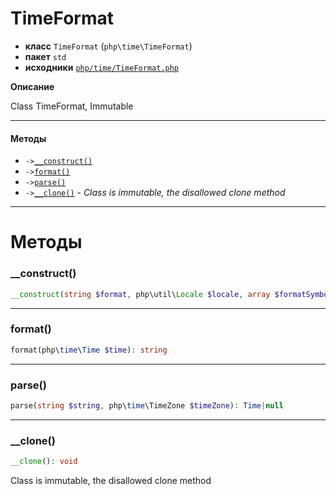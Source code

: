 # TimeFormat

- **класс** `TimeFormat` (`php\time\TimeFormat`)
- **пакет** `std`
- **исходники** [`php/time/TimeFormat.php`](./src/main/resources/JPHP-INF/sdk/php/time/TimeFormat.php)

**Описание**

Class TimeFormat, Immutable

---

#### Методы

- `->`[`__construct()`](#method-__construct)
- `->`[`format()`](#method-format)
- `->`[`parse()`](#method-parse)
- `->`[`__clone()`](#method-__clone) - _Class is immutable, the disallowed clone method_

---
# Методы

<a name="method-__construct"></a>

### __construct()
```php
__construct(string $format, php\util\Locale $locale, array $formatSymbols): void
```

---

<a name="method-format"></a>

### format()
```php
format(php\time\Time $time): string
```

---

<a name="method-parse"></a>

### parse()
```php
parse(string $string, php\time\TimeZone $timeZone): Time|null
```

---

<a name="method-__clone"></a>

### __clone()
```php
__clone(): void
```
Class is immutable, the disallowed clone method